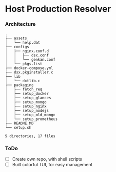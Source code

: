 # Host Production Resolver

### Architecture
```fish
.
├── assets
│   └── help.dat
├── configs
│   ├── nginx.conf.d
│   │   ├── dsx.conf
│   │   └── genkan.conf
│   └── pkgs.list
├── docker-compose.yml
├── dsx.pkginstaller.c
├── lib
│   └── dxtlib.c
├── packaging
│   ├── fetch_req
│   ├── setup_docker
│   ├── setup_glances
│   ├── setup_mongo
│   ├── setup_nginx
│   ├── setup_nodejs
│   ├── setup_old_mongo
│   └── setup_prometheus
├── README.MD
└── setup.sh

5 directories, 17 files
```

### ToDo

- [ ] Create own repo, with shell scripts
- [ ] Built colorful TUI, for easy management
